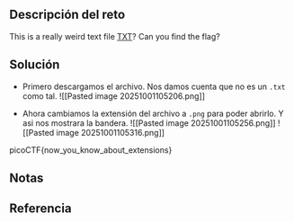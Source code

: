 ## Descripción del reto
This is a really weird text file [TXT](https://jupiter.challenges.picoctf.org/static/e7e5d188621ee705ceeb0452525412ef/flag.txt)? Can you find the flag?

## Solución
- Primero descargamos el archivo. Nos damos cuenta que no es un `.txt` como tal.
![[Pasted image 20251001105206.png]]

- Ahora cambiamos la extensión del archivo a `.png` para poder abrirlo. Y asi nos mostrara la bandera.
![[Pasted image 20251001105256.png]]
![[Pasted image 20251001105316.png]]


picoCTF{now_you_know_about_extensions}
## Notas


## Referencia